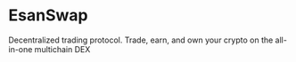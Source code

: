 # EsanSwap
 Decentralized trading protocol. Trade, earn, and own your crypto on the all-in-one multichain DEX
